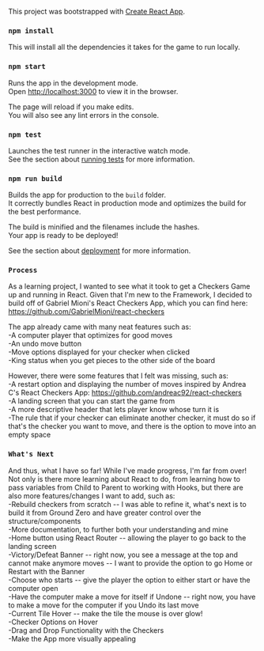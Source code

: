 This project was bootstrapped with [Create React App](https://github.com/facebook/create-react-app).

### `npm install`

This will install all the dependencies it takes for the game to run locally.

### `npm start`

Runs the app in the development mode.<br />
Open [http://localhost:3000](http://localhost:3000) to view it in the browser.

The page will reload if you make edits.<br />
You will also see any lint errors in the console.

### `npm test`

Launches the test runner in the interactive watch mode.<br />
See the section about [running tests](https://facebook.github.io/create-react-app/docs/running-tests) for more information.

### `npm run build`

Builds the app for production to the `build` folder.<br />
It correctly bundles React in production mode and optimizes the build for the best performance.

The build is minified and the filenames include the hashes.<br />
Your app is ready to be deployed!

See the section about [deployment](https://facebook.github.io/create-react-app/docs/deployment) for more information.

### `Process`

As a learning project, I wanted to see what it took to get a Checkers Game up and running in React. Given that I'm new to the Framework, I decided to build off of Gabriel Mioni's React Checkers App, which you can find here: <br />
https://github.com/GabrielMioni/react-checkers <br />

The app already came with many neat features such as: <br />
-A computer player that optimizes for good moves <br />
-An undo move button <br />
-Move options displayed for your checker when clicked <br />
-King status when you get pieces to the other side of the board <br />

However, there were some features that I felt was missing, such as: <br />
-A restart option and displaying the number of moves inspired by Andrea C's React Checkers App: https://github.com/andreac92/react-checkers<br />
-A landing screen that you can start the game from <br />
-A more descriptive header that lets player know whose turn it is <br />
-The rule that if your checker can eliminate another checker, it must do so if that's the checker you want to move, and there is the option to move into an empty space <br />

### `What's Next`

And thus, what I have so far! While I've made progress, I'm far from over! Not only is there more learning about React to do, from learning how to pass variables from Child to Parent to working with Hooks, but there are also more features/changes I want to add, such as: <br />
-Rebuild checkers from scratch -- I was able to refine it, what's next is to build it from Ground Zero and have greater control over the structure/components <br />
-More documentation, to further both your understanding and mine <br />
-Home button using React Router -- allowing the player to go back to the landing screen <br />
-Victory/Defeat Banner -- right now, you see a message at the top and cannot make anymore moves -- I want to provide the option to go Home or Restart with the Banner <br />
-Choose who starts -- give the player the option to either start or have the computer open <br />
-Have the computer make a move for itself if Undone -- right now, you have to make a move for the computer if you Undo its last move <br />
-Current Tile Hover -- make the tile the mouse is over glow! <br />
-Checker Options on Hover <br />
-Drag and Drop Functionality with the Checkers <br />
-Make the App more visually appealing <br />

